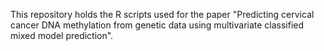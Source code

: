 This repository holds the R scripts used for the paper "Predicting cervical cancer DNA methylation from genetic data using multivariate classified mixed model prediction".
